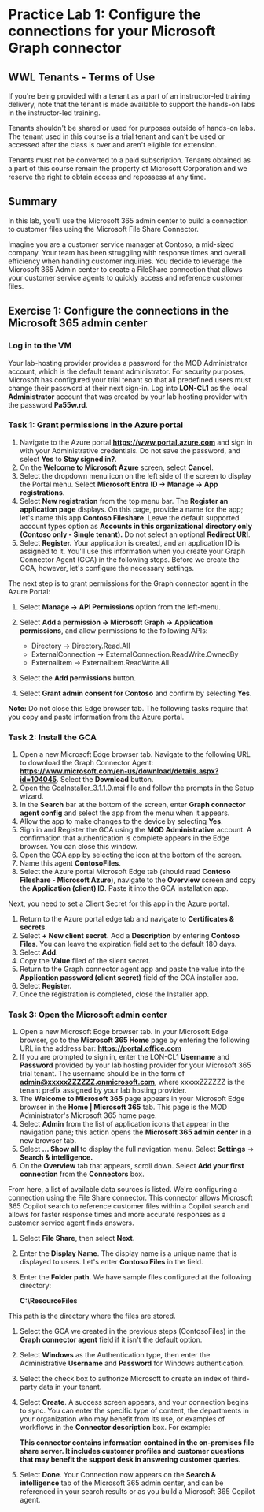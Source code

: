 # Practice Lab 1: Configure the connections for your Microsoft Graph connector

## WWL Tenants - Terms of Use

If you're being provided with a tenant as a part of an instructor-led training delivery, note that the tenant is made available to support the hands-on labs in the instructor-led training.

Tenants shouldn't be shared or used for purposes outside of hands-on labs. The tenant used in this course is a trial tenant and can't be used or accessed after the class is over and aren't eligible for extension.

Tenants must not be converted to a paid subscription. Tenants obtained as a part of this course remain the property of Microsoft Corporation and we reserve the right to obtain access and repossess at any time.

## Summary

In this lab, you'll use the Microsoft 365 admin center to build a connection to customer files using the Microsoft File Share Connector.

Imagine you are a customer service manager at Contoso, a mid-sized company. Your team has been struggling with response times and overall efficiency when handling customer inquiries. You decide to leverage the Microsoft 365 Admin center to create a FileShare connection that allows your customer service agents to quickly access and reference customer files.

## Exercise 1: Configure the connections in the Microsoft 365 admin center

### Log in to the VM

Your lab-hosting provider provides a password for the MOD Administrator account, which is the default tenant administrator. For security purposes, Microsoft has configured your trial tenant so that all predefined users must change their password at their next sign-in. Log into **LON-CL1** as the local **Administrator** account that was created by your lab hosting provider with the password **Pa55w.rd**.

### Task 1: Grant permissions in the Azure portal

1. Navigate to the Azure portal **https://www.portal.azure.com** and sign in with your Administrative credentials. Do not save the password, and select **Yes** to **Stay signed in?**.
2. On the **Welcome to Microsoft Azure** screen, select **Cancel**.
1. Select the dropdown menu icon on the left side of the screen to display the Portal menu. Select **Microsoft Entra ID -> Manage -> App registrations**.
1. Select **New registration** from the top menu bar. The **Register an application page** displays. On this page, provide a name for the app; let's name this app **Contoso Fileshare**. Leave the default supported account types option as **Accounts in this organizational directory only (Contoso only - Single tenant).** Do not select an optional **Redirect URI**.
1. Select **Register.** Your application is created, and an application ID is assigned to it. You'll use this information when you create your Graph Connector Agent (GCA) in the following steps. Before we create the GCA, however, let's configure the necessary settings.

The next step is to grant permissions for the Graph connector agent in the Azure Portal:

1. Select **Manage -> API Permissions** option from the left-menu.
1. Select **Add a permission -> Microsoft Graph -> Application permissions**, and allow permissions to the following APIs:

    - Directory -> Directory.Read.All
    - ExternalConnection -> ExternalConnection.ReadWrite.OwnedBy
    - ExternalItem -> ExternalItem.ReadWrite.All
      
1. Select the **Add permissions** button.
1. Select **Grant admin consent for Contoso** and confirm by selecting **Yes**.

**Note:** Do not close this Edge browser tab. The following tasks require that you copy and paste information from the Azure portal.

### Task 2: Install the GCA

1. Open a new Microsoft Edge browser tab. Navigate to the following URL to download the Graph Connector Agent: **https://www.microsoft.com/en-us/download/details.aspx?id=104045**. Select the **Download** button. 
1. Open the GcaInstaller_3.1.1.0.msi file and follow the prompts in the Setup wizard. 
2. In the **Search** bar at the bottom of the screen, enter **Graph connector agent config** and select the app from the menu when it appears.
3. Allow the app to make changes to the device by selecting **Yes**.
4. Sign in and Register the GCA using the **MOD Administrative** account. A confirmation that authentication is complete appears in the Edge browser. You can close this window.
5. Open the GCA app by selecting the icon at the bottom of the screen.
1. Name this agent **ContosoFiles**.
1. Select the Azure portal Microsoft Edge tab (should read **Contoso Fileshare - Microsoft Azure**), navigate to the **Overview** screen and copy the **Application (client) ID**. Paste it into the GCA installation app.

Next, you need to set a Client Secret for this app in the Azure portal.

1. Return to the Azure portal edge tab and navigate to **Certificates & secrets**.
1. Select **+ New client secret.** Add a **Description** by entering **Contoso Files**. You can leave the expiration field set to the default 180 days.
2. Select **Add**.
3. Copy the **Value** filed of the silent secret.
1. Return to the Graph connector agent app and paste the value into the **Application password (client secret)** field of the GCA installer app.
1. Select **Register.**
1. Once the registration is completed, close the Installer app.

### Task 3: Open the Microsoft admin center

1. Open a new Microsoft Edge browser tab. In your Microsoft Edge browser, go to the **Microsoft 365 Home** page by entering the following URL in the address bar: **https://portal.office.com**
1. If you are prompted to sign in, enter the LON-CL1 **Username** and **Password** provided by your lab hosting provider for your Microsoft 365 trial tenant. The username should be in the form of **<admin@xxxxxZZZZZZ.onmicrosoft.com>**, where xxxxxZZZZZZ is the tenant prefix assigned by your lab hosting provider. 
1. The **Welcome to Microsoft 365** page appears in your Microsoft Edge browser in the **Home | Microsoft 365** tab. This page is the MOD Administrator's Microsoft 365 home page.
1. Select **Admin** from the list of application icons that appear in the navigation pane; this action opens the **Microsoft 365 admin center** in a new browser tab.
1. Select **… Show all** to display the full navigation menu. Select **Settings** -> **Search & intelligence.**
1. On the **Overview** tab that appears, scroll down. Select **Add your first connection** from the **Connectors** box.

From here, a list of available data sources is listed. We're configuring a connection using the File Share connector. This connector allows Microsoft 365 Copilot search to reference customer files within a Copilot search and allows for faster response times and more accurate responses as a customer service agent finds answers.

1. Select **File Share**, then select **Next**.
1. Enter the **Display Name**. The display name is a unique name that is displayed to users. Let's enter **Contoso Files** in the field.
1. Enter the **Folder path.** We have sample files configured at the following directory:

   **C:\ResourceFiles**

This path is the directory where the files are stored.

1. Select the GCA we created in the previous steps (ContosoFiles) in the **Graph connector agent** field if it isn't the default option.
1. Select  **Windows** as the Authentication type, then enter the Administrative **Username** and **Password** for Windows authentication.
1. Select the check box to authorize Microsoft to create an index of third-party data in your tenant.
1. Select **Create**.  A success screen appears, and your connection begins to sync. You can enter the specific type of content, the departments in your organization who may benefit from its use, or examples of workflows in the **Connector description** box. For example:

    **This connector contains information contained in the on-premises file share server. It includes customer profiles and customer questions that may benefit the support desk in answering customer queries.**
1. Select **Done**. Your Connection now appears on the **Search & intelligence** tab of the Microsoft 365 admin center, and can be referenced in your search results or as you build a Microsoft 365 Copilot agent.
